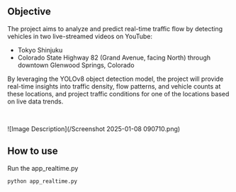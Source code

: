 ## Objective
The project aims to analyze and predict real-time traffic flow by detecting vehicles in two live-streamed videos on YouTube:

- Tokyo Shinjuku 
- Colorado State Highway 82 (Grand Avenue, facing North) through downtown Glenwood Springs, Colorado

  
By leveraging the YOLOv8 object detection model, the project will provide real-time insights into traffic density, flow patterns, and vehicle counts at these locations, and project traffic conditions for one of the locations based on live data trends.

<br>

![Image Description](/Screenshot 2025-01-08 090710.png)


## How to use
Run the app_realtime.py 
```bash
python app_realtime.py
